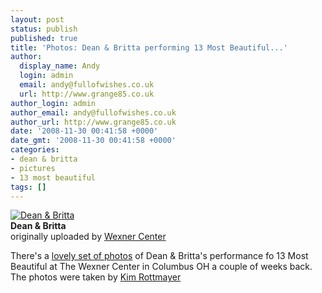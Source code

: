 ```yaml
---
layout: post
status: publish
published: true
title: 'Photos: Dean & Britta performing 13 Most Beautiful...'
author:
  display_name: Andy
  login: admin
  email: andy@fullofwishes.co.uk
  url: http://www.grange85.co.uk
author_login: admin
author_email: andy@fullofwishes.co.uk
author_url: http://www.grange85.co.uk
date: '2008-11-30 00:41:58 +0000'
date_gmt: '2008-11-30 00:41:58 +0000'
categories:
- dean & britta
- pictures
- 13 most beautiful
tags: []
---
```

<div class="imagebox-a"><a href="http://www.flickr.com/photos/wexnercenter/3059004704/" title="Photo Sharing"><img src="http://farm4.static.flickr.com/3169/3059004704_960733d425_m.jpg" alt="Dean & Britta" /></a><br/><strong>Dean & Britta</strong><br/>originally uploaded by <a href="http://www.flickr.com/people/wexnercenter/">Wexner Center</a></div>
<div>
<p>There's a <a href="http://flickr.com/photos/wexnercenter/sets/72157610081050618/">lovely set of photos</a> of Dean & Britta's performance fo 13 Most Beautiful at The Wexner Center in Columbus OH a couple of weeks back. The photos were taken by <a href="http://www.picturethesound.com/">Kim Rottmayer</a></p>
<p><br clear="right"/>
</div>
